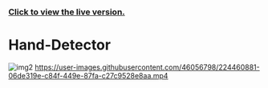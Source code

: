 ### [Click to view the live version.](https://www.jvsdo.com/projects/Hand-Detector-main/)
# Hand-Detector
![img2](https://user-images.githubusercontent.com/46056798/222933755-1826f2b9-0d87-49eb-baff-611e4533ba77.png)
https://user-images.githubusercontent.com/46056798/224460881-06de319e-c84f-449e-87fa-c27c9528e8aa.mp4
